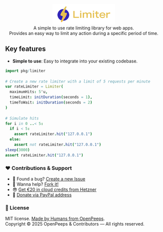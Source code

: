 <p align="center">
  <img src="https://raw.githubusercontent.com/supranim/limiter/main/.github/supranim-limiter.png" height="65px" alt="Supranim Rate Limiter"><br>
  A simple to use rate limiting library for web apps.<br>
  Provides an easy way to limit any action during a specific period of time.
</p>

## Key features
- **Simple to use**: Easy to integrate into your existing codebase.

```nim
import pkg/limiter

# Create a new rate limiter with a limit of 5 requests per minute
var rateLimiter = Limiter(
  maximumHits: 5'u,
  timeLimit: initDuration(seconds = 1),
  timeToWait: initDuration(seconds = 2)
)

# Simulate hits
for i in 0 ..< 5:
  if i < 5:
    assert rateLimiter.hit("127.0.0.1")
  else:
    assert not rateLimiter.hit("127.0.0.1")
sleep(3000)
assert rateLimiter.hit("127.0.0.1")
```

### ❤ Contributions & Support
- 🐛 Found a bug? [Create a new Issue](https://github.com/supranim/limiter/issues)
- 👋 Wanna help? [Fork it!](https://github.com/supranim/limiter/fork)
- 😎 [Get €20 in cloud credits from Hetzner](https://hetzner.cloud/?ref=Hm0mYGM9NxZ4)
- 🥰 [Donate via PayPal address](https://www.paypal.com/donate/?hosted_button_id=RJK3ZTDWPL55C)

### 🎩 License
MIT license. [Made by Humans from OpenPeeps](https://github.com/openpeeps).<br>
Copyright &copy; 2025 OpenPeeps & Contributors &mdash; All rights reserved.
